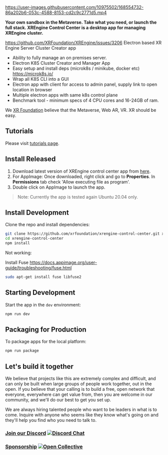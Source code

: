 https://user-images.githubusercontent.com/10975502/168554732-86a202b6-053c-4588-8153-cd2c9c2771d5.mp4

**Your own sandbox in the Metaverse. Take what you need, or launch the full stack. 
XREngine Control Center is a desktop app for managing XREngine cluster.**

https://github.com/XRFoundation/XREngine/issues/3206
Electron based XR Engine Server Cluster Creator app
- Ability to fully manage an on premises server.
- Electron K8S Cluster Creator and Manager App
- Easy setup and install deps (microk8s / minikube, docker etc) https://microk8s.io/ 
- Wrap all K8S CLI into a GUI
- Electron app with client for access to admin panel, supply link to open location in browser
- Multiple electron apps with same k8s control plane 
- Benchmark tool - minimum specs of 4 CPU cores and 16-24GB of ram.

We [XR Foundation](https://github.com/xrfoundation) believe that the Metaverse, Web AR, VR. XR should be easy.

## Tutorials

Please visit [tutorials page](./TUTORIALS.md).

## Install Released

1. Download latest version of XREngine control center app from [here](https://github.com/XRFoundation/XREngine-Control-Center/releases).
2. For AppImage: Once downloaded, right click and go to **Properties**. In **Permissions** tab check 'Allow executing file as program'.
3. Double click on AppImage to launch the app.

> Note: Currently the app is tested again Ubuntu 20.04 only.

## Install Development

Clone the repo and install dependencies:

```bash
git clone https://github.com/xrfoundation/xrengine-control-center.git xrengine-control-center
cd xrengine-control-center
npm install
```

Not working: 

Install Fuse https://docs.appimage.org/user-guide/troubleshooting/fuse.html

```bash
sudo apt-get install fuse libfuse2
```

## Starting Development

Start the app in the `dev` environment:

```bash
npm run dev
```

## Packaging for Production

To package apps for the local platform:

```bash
npm run package
```

## Let's build it together
We believe that projects like this are extremely complex and difficult, and can only be built when large groups of people work together, out in the open. If you believe that your calling is to build a free, open network that everyone, everywhere can get value from, then you are welcome in our community, and we'll do our best to get you set up.

We are always hiring talented people who want to be leaders in what is to come. Inquire with anyone who seems like they know what's going on and they'll help you find who you need to talk to.

### [Join our Discord](https://discord.gg/xrf)  [![Discord Chat](https://img.shields.io/discord/692672143053422678.svg)](https://discord.gg/xrf)

### [Sponsorship](https://opencollective.com/xrfoundation) [![Open Collective](https://opencollective.com/xrfoundation/tiers/badge.svg)](https://opencollective.com/xrfoundation)
